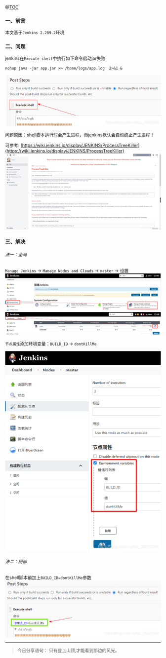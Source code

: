﻿@[TOC](文章目录)

### 一、前言

本文基于`Jenkins 2.289.2`环境

### 二、问题

jenkins在`Execute shell`中执行如下命令启动jar失败

```shell
nohup java -jar app.jar >> /home/logs/app.log  2>&1 &
```

![](./images/02-解决jenkins在Execute-shell中启动jar失败问题-20230728144730407.png)

问题原因：shell脚本运行时会产生进程，而jenkins默认会自动终止产生进程！

>
可参考: [https://wiki.jenkins.io/display/JENKINS/ProcessTreeKiller](https://wiki.jenkins.io/display/JENKINS/ProcessTreeKiller)
![](./images/02-解决jenkins在Execute-shell中启动jar失败问题-20230728144730430.png)

### 三、解决

###### 法一：全局

`Manage Jenkins` -> `Manage Nodes and Clouds` -> `master` -> 设置
![](./images/02-解决jenkins在Execute-shell中启动jar失败问题-20230728144730457.png)
![](./images/02-解决jenkins在Execute-shell中启动jar失败问题-20230728144730481.png)

`节点属性`添加环境变量：`BUILD_ID` -> `dontKillMe`

![](./images/02-解决jenkins在Execute-shell中启动jar失败问题-20230728144730501.png)

###### 法二：局部

在shell脚本前加上`BUILD_ID=dontKillMe`参数
![](./images/02-解决jenkins在Execute-shell中启动jar失败问题-20230728144730531.png)


---

> 今日分享语句：
> 只有登上山顶,才能看到那边的风光。
